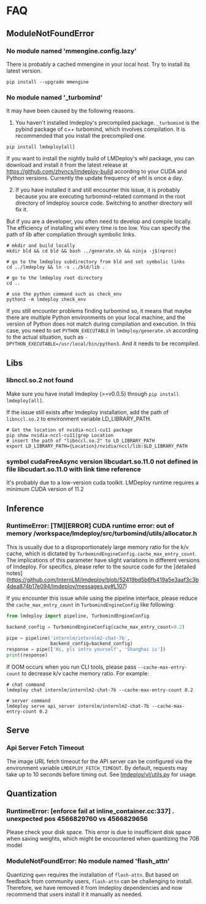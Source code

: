 # FAQ

## ModuleNotFoundError

### No module named 'mmengine.config.lazy'

There is probably a cached mmengine in your local host. Try to install its latest version.

```shell
pip install --upgrade mmengine
```

### No module named '\_turbomind'

It may have been caused by the following reasons.

1. You haven't installed lmdeploy's precompiled package. `_turbomind` is the pybind package of c++ turbomind, which involves compilation. It is recommended that you install the precompiled one.

```shell
pip install lmdeploy[all]
```

If you want to install the nightly build of LMDeploy's whl package, you can download and install it from the latest release at https://github.com/zhyncs/lmdeploy-build according to your CUDA and Python versions. Currently the update frequency of whl is once a day.

2. If you have installed it and still encounter this issue, it is probably because you are executing turbomind-related command in the root directory of lmdeploy source code. Switching to another directory will fix it.

But if you are a developer, you often need to develop and compile locally. The efficiency of installing whl every time is too low. You can specify the path of lib after compilation through symbolic links.

```shell
# mkdir and build locally
mkdir bld && cd bld && bash ../generate.sh && ninja -j$(nproc)

# go to the lmdeploy subdirectory from bld and set symbolic links
cd ../lmdeploy && ln -s ../bld/lib .

# go to the lmdeploy root directory
cd ..

# use the python command such as check_env
python3 -m lmdeploy check_env
```

If you still encounter problems finding turbomind so, it means that maybe there are multiple Python environments on your local machine, and the version of Python does not match during compilation and execution. In this case, you need to set `PYTHON_EXECUTABLE` in `lmdeploy/generate.sh` according to the actual situation, such as `-DPYTHON_EXECUTABLE=/usr/local/bin/python3`. And it needs to be recompiled.

## Libs

### libnccl.so.2 not found

Make sure you have install lmdeploy (>=v0.0.5) through `pip install lmdeploy[all]`.

If the issue still exists after lmdeploy installation, add the path of `libnccl.so.2` to environment variable LD_LIBRARY_PATH.

```shell
# Get the location of nvidia-nccl-cu11 package
pip show nvidia-nccl-cu11|grep Location
# insert the path of "libnccl.so.2" to LD_LIBRARY_PATH
export LD_LIBRARY_PATH={Location}/nvidia/nccl/lib:$LD_LIBRARY_PATH
```

### symbol cudaFreeAsync version libcudart.so.11.0 not defined in file libcudart.so.11.0 with link time reference

It's probably due to a low-version cuda toolkit. LMDeploy runtime requires a minimum CUDA version of 11.2

## Inference

### RuntimeError: \[TM\]\[ERROR\] CUDA runtime error: out of memory /workspace/lmdeploy/src/turbomind/utils/allocator.h

This is usually due to a disproportionately large memory ratio for the k/v cache, which is dictated by `TurbomindEngineConfig.cache_max_entry_count`.
The implications of this parameter have slight variations in different versions of lmdeploy. For specifics, please refer to the source code for the \[detailed notes\] (https://github.com/InternLM/lmdeploy/blob/52419bd5b6fb419a5e3aaf3c3b4dea874b17e094/lmdeploy/messages.py#L107)

If you encounter this issue while using the pipeline interface, please reduce the `cache_max_entry_count` in `TurbomindEngineConfig` like following:

```python
from lmdeploy import pipeline, TurbomindEngineConfig

backend_config = TurbomindEngineConfig(cache_max_entry_count=0.2)

pipe = pipeline('internlm/internlm2-chat-7b',
                backend_config=backend_config)
response = pipe(['Hi, pls intro yourself', 'Shanghai is'])
print(response)
```

If OOM occurs when you run CLI tools, please pass `--cache-max-entry-count` to decrease k/v cache memory ratio. For example:

```shell
# chat command
lmdeploy chat internlm/internlm2-chat-7b --cache-max-entry-count 0.2

# server command
lmdeploy serve api_server internlm/internlm2-chat-7b --cache-max-entry-count 0.2
```

## Serve

### Api Server Fetch Timeout

The image URL fetch timeout for the API server can be configured via the environment variable `LMDEPLOY_FETCH_TIMEOUT`.
By default, requests may take up to 10 seconds before timing out. See [lmdeploy/vl/utils.py](https://github.com/InternLM/lmdeploy/blob/7b6876eafcb842633e0efe8baabe5906d7beeeea/lmdeploy/vl/utils.py#L31) for usage.

## Quantization

### RuntimeError: \[enforce fail at inline_container.cc:337\] . unexpected pos 4566829760 vs 4566829656

Please check your disk space. This error is due to insufficient disk space when saving weights, which might be encountered when quantizing the 70B model

### ModuleNotFoundError: No module named 'flash_attn'

Quantizing `qwen` requires the installation of `flash-attn`. But based on feedback from community users, `flash-attn` can be challenging to install. Therefore, we have removed it from lmdeploy dependencies and now recommend that users install it it manually as needed.
